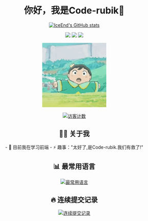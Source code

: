 <!-- 头部 -->
<h1 align="center">你好，我是Code-rubik🦊</h1>
<p align="center">
  <a href="https://github.com/Code-rubik"><img src="https://github-immortality.vercel.app/api?username=Code-rubik" alt="IceEnd's GitHub stats" /></a>
</p>

<!-- 技能标签 -->
<p align="center">
  <img src="https://img.shields.io/badge/-HTML5-E34F26?style=flat-square&logo=html5&logoColor=white" />
  <img src="https://img.shields.io/badge/-CSS3-1572B6?style=flat-square&logo=css3" />
  <img src="https://img.shields.io/badge/-JavaScript-F7DF1E?style=flat-square&logo=javascript" />
</p>

<!-- 动画 -->
<p align="center">
  <img src="assets/wangzi.gif" height="200" width="200" />
</p>

<!-- 访客计数 -->
<p align="center">
  <a href="https://profile-counter.glitch.me/Code-rubik/count.svg"><img src="https://profile-counter.glitch.me/Code-rubik/count.svg" alt="访客计数" /></a>
</p>

<!-- 主要内容 -->
<h2 align="center">👨‍💻 关于我</h2>
<p align="center">
  - 🌱 目前我在学习前端
  - ⚡ 趣事："太好了,是Code-rubik.我们有救了!"
</p>

<!-- 语言排名 -->
<h2 align="center">📊 最常用语言</h2>
<p align="center">
  <a href="https://github-readme-stats.vercel.app/api/top-langs/?username=Code-rubik&layout=compact&theme=tokyonight">
    <img src="https://github-readme-stats.vercel.app/api/top-langs/?username=Code-rubik&layout=compact&theme=tokyonight" alt="最常用语言" />
  </a>
</p>

<!-- 连续提交记录 -->
<h2 align="center">🔥 连续提交记录</h2>
<p align="center">
  <a href="https://streak-stats.demolab.com/?user=Code-rubik">
    <img src="https://streak-stats.demolab.com/?user=Code-rubik" alt="连续提交记录" />
  </a>
</p>
